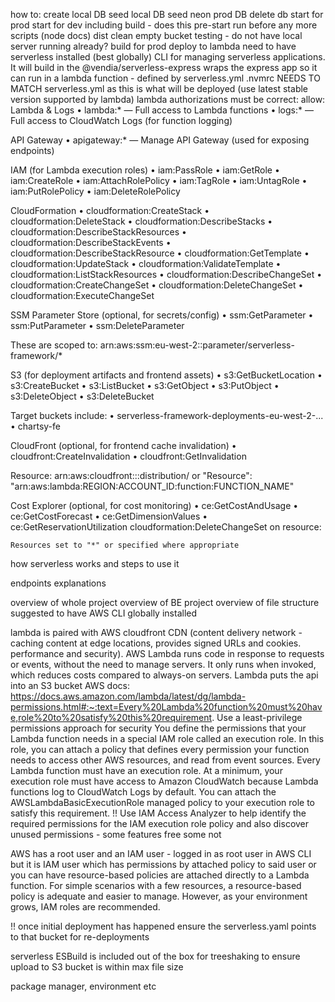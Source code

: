 how to:
create local DB
seed local DB
seed neon prod DB
delete db
start for prod
start for dev including build - does this pre-start run before any more scripts (node docs)
dist clean
empty bucket
testing - do not have local server running already?
build for prod
deploy to lambda
  need to have serverless installed (best globally) CLI for managing serverless applications. It will build in the 
  @vendia/serverless-express wraps the express app so it can run in a lambda function - defined by serverless.yml
  .nvmrc NEEDS TO MATCH serverless.yml as this is what will be deployed (use latest stable version supported by lambda)
  lambda authorizations must be correct:
    allow:
Lambda & Logs
	•	lambda:* — Full access to Lambda functions
	•	logs:* — Full access to CloudWatch Logs (for function logging)

API Gateway
	•	apigateway:* — Manage API Gateway (used for exposing endpoints)

IAM (for Lambda execution roles)
	•	iam:PassRole
	•	iam:GetRole
	•	iam:CreateRole
	•	iam:AttachRolePolicy
	•	iam:TagRole
	•	iam:UntagRole
	•	iam:PutRolePolicy
	•	iam:DeleteRolePolicy

CloudFormation
	•	cloudformation:CreateStack
	•	cloudformation:DeleteStack
	•	cloudformation:DescribeStacks
	•	cloudformation:DescribeStackResources
	•	cloudformation:DescribeStackEvents
	•	cloudformation:DescribeStackResource
	•	cloudformation:GetTemplate
	•	cloudformation:UpdateStack
	•	cloudformation:ValidateTemplate
	•	cloudformation:ListStackResources
  •	cloudformation:DescribeChangeSet
  •	cloudformation:CreateChangeSet
  •	cloudformation:DeleteChangeSet
  •	cloudformation:ExecuteChangeSet

SSM Parameter Store (optional, for secrets/config)
	•	ssm:GetParameter
	•	ssm:PutParameter
	•	ssm:DeleteParameter

These are scoped to:
arn:aws:ssm:eu-west-2:<account-id>:parameter/serverless-framework/*

S3 (for deployment artifacts and frontend assets)
	•	s3:GetBucketLocation
	•	s3:CreateBucket
	•	s3:ListBucket
	•	s3:GetObject
	•	s3:PutObject
	•	s3:DeleteObject
	•	s3:DeleteBucket

Target buckets include:
	•	serverless-framework-deployments-eu-west-2-...
	•	chartsy-fe

CloudFront (optional, for frontend cache invalidation)
	•	cloudfront:CreateInvalidation
	•	cloudfront:GetInvalidation

Resource: arn:aws:cloudfront::<account-id>:distribution/<distribution-id>
or "Resource": "arn:aws:lambda:REGION:ACCOUNT_ID:function:FUNCTION_NAME"

Cost Explorer (optional, for cost monitoring)
	•	ce:GetCostAndUsage
	•	ce:GetCostForecast
	•	ce:GetDimensionValues
	•	ce:GetReservationUtilization
    cloudformation:DeleteChangeSet on resource: <correct resource>

    Resources set to "*" or specified where appropriate



how serverless works and steps to use it

endpoints explanations

overview of whole project
overview of BE project
overview of file structure
suggested to have AWS CLI globally installed

lambda is paired with AWS cloudfront CDN (content delivery network - caching content at edge locations, provides signed URLs and cookies. performance and security). AWS Lambda runs code in response to requests or events, without the need to manage servers. It only runs when invoked, which reduces costs compared to always-on servers.
Lambda puts the api into an S3 bucket
AWS docs: https://docs.aws.amazon.com/lambda/latest/dg/lambda-permissions.html#:~:text=Every%20Lambda%20function%20must%20have,role%20to%20satisfy%20this%20requirement.
Use a least-privilege permissions approach for security
You define the permissions that your Lambda function needs in a special IAM role called an execution role. In this role, you can attach a policy that defines every permission your function needs to access other AWS resources, and read from event sources. Every Lambda function must have an execution role. At a minimum, your execution role must have access to Amazon CloudWatch because Lambda functions log to CloudWatch Logs by default. You can attach the AWSLambdaBasicExecutionRole managed policy to your execution role to satisfy this requirement.
!! Use IAM Access Analyzer to help identify the required permissions for the IAM execution role policy and also discover unused permissions - some features free some not

AWS has a root user and an IAM user - logged in as root user in AWS CLI but it is IAM user which has permissions by attached policy to said user or you can have resource-based policies are attached directly to a Lambda function. For simple scenarios with a few resources, a resource-based policy is adequate and easier to manage. However, as your environment grows, IAM roles are recommended.

!! once initial deployment has happened ensure the serverless.yaml points to that bucket for re-deployments

serverless ESBuild is included out of the box for treeshaking to ensure upload to S3 bucket is within max file size

package manager, environment etc

